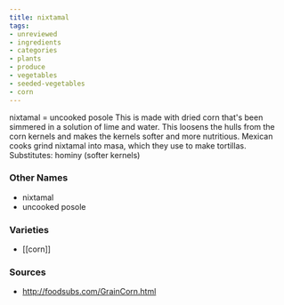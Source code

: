 ```yaml
---
title: nixtamal
tags:
- unreviewed
- ingredients
- categories
- plants
- produce
- vegetables
- seeded-vegetables
- corn
---
```

nixtamal = uncooked posole This is made with dried corn that's been simmered in a solution of lime and water. This loosens the hulls from the corn kernels and makes the kernels softer and more nutritious. Mexican cooks grind nixtamal into masa, which they use to make tortillas. Substitutes: hominy (softer kernels)

### Other Names

* nixtamal
* uncooked posole

### Varieties

* [[corn]]

### Sources
* http://foodsubs.com/GrainCorn.html
